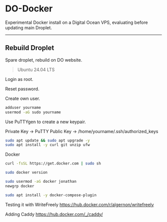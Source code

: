 # DO-Docker
Experimental Docker install on a Digital Ocean VPS, evaluating before updating main Droplet.

---

## Rebuild Droplet

Spare droplet, rebuild on DO website.

> Ubuntu 24.04 LTS

Login as root.

Reset password.

Create own user.

```bash
adduser yourname
usermod -aG sudo yourname
```

Use PuTTYgen to create a new keypair.

Private Key -> PuTTY
Public Key -> /home/yourname/.ssh/authorized_keys

```bash
sudo apt update && sudo apt upgrade -y
sudo apt install -y curl git unzip ufw
```

Docker

```bash
curl -fsSL https://get.docker.com | sudo sh

sudo docker version

sudo usermod -aG docker jonathan
newgrp docker

sudo apt install -y docker-compose-plugin
```

Testing it with WriteFreely
https://hub.docker.com/r/algernon/writefreely  

Adding Caddy
https://hub.docker.com/_/caddy/  










